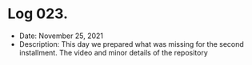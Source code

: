 # Log 023.
- Date: November 25, 2021
- Description: This day we prepared what was missing for the second installment. The video and minor details of the repository
